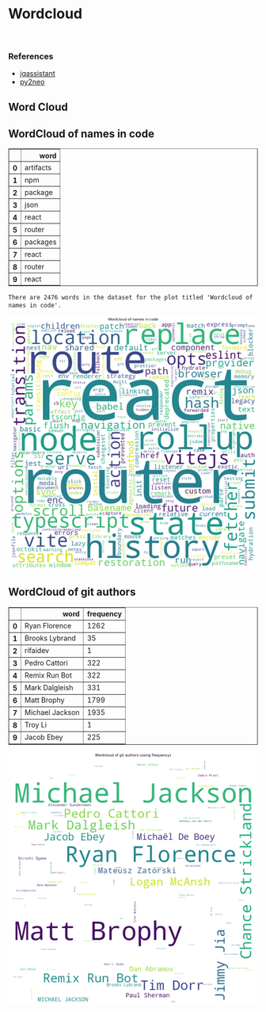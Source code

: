 # Wordcloud
<br>  

### References
- [jqassistant](https://jqassistant.org)
- [py2neo](https://py2neo.org/2021.1/)





## Word Cloud

## WordCloud of names in code




<div>
<table border="1" class="dataframe">
  <thead>
    <tr style="text-align: right;">
      <th></th>
      <th>word</th>
    </tr>
  </thead>
  <tbody>
    <tr>
      <th>0</th>
      <td>artifacts</td>
    </tr>
    <tr>
      <th>1</th>
      <td>npm</td>
    </tr>
    <tr>
      <th>2</th>
      <td>package</td>
    </tr>
    <tr>
      <th>3</th>
      <td>json</td>
    </tr>
    <tr>
      <th>4</th>
      <td>react</td>
    </tr>
    <tr>
      <th>5</th>
      <td>router</td>
    </tr>
    <tr>
      <th>6</th>
      <td>packages</td>
    </tr>
    <tr>
      <th>7</th>
      <td>react</td>
    </tr>
    <tr>
      <th>8</th>
      <td>router</td>
    </tr>
    <tr>
      <th>9</th>
      <td>react</td>
    </tr>
  </tbody>
</table>
</div>



    There are 2476 words in the dataset for the plot titled 'Wordcloud of names in code'.



    
![png](Wordcloud_files/Wordcloud_14_1.png)
    


## WordCloud of git authors




<div>
<table border="1" class="dataframe">
  <thead>
    <tr style="text-align: right;">
      <th></th>
      <th>word</th>
      <th>frequency</th>
    </tr>
  </thead>
  <tbody>
    <tr>
      <th>0</th>
      <td>Ryan Florence</td>
      <td>1262</td>
    </tr>
    <tr>
      <th>1</th>
      <td>Brooks Lybrand</td>
      <td>35</td>
    </tr>
    <tr>
      <th>2</th>
      <td>rifaidev</td>
      <td>1</td>
    </tr>
    <tr>
      <th>3</th>
      <td>Pedro Cattori</td>
      <td>322</td>
    </tr>
    <tr>
      <th>4</th>
      <td>Remix Run Bot</td>
      <td>322</td>
    </tr>
    <tr>
      <th>5</th>
      <td>Mark Dalgleish</td>
      <td>331</td>
    </tr>
    <tr>
      <th>6</th>
      <td>Matt Brophy</td>
      <td>1799</td>
    </tr>
    <tr>
      <th>7</th>
      <td>Michael Jackson</td>
      <td>1935</td>
    </tr>
    <tr>
      <th>8</th>
      <td>Troy Li</td>
      <td>1</td>
    </tr>
    <tr>
      <th>9</th>
      <td>Jacob Ebey</td>
      <td>225</td>
    </tr>
  </tbody>
</table>
</div>




    
![png](Wordcloud_files/Wordcloud_17_0.png)
    

